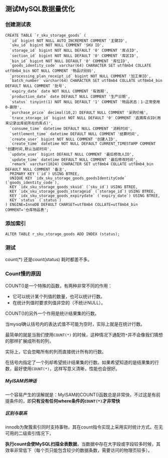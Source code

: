 ## 测试MySQL数据量优化

### 创建测试表
```mysql
CREATE TABLE `r_sku_storage_goods` (
  `id` bigint NOT NULL AUTO_INCREMENT COMMENT '主键ID',
  `sku_id` bigint NOT NULL COMMENT 'SKU ID',
  `storage_id` bigint NOT NULL DEFAULT '0' COMMENT '库点ID',
  `section_id` bigint NOT NULL DEFAULT '0' COMMENT '库区ID',
  `bin_id` bigint NOT NULL DEFAULT '0' COMMENT '库位ID',
  `goods_identity_code` varchar(64) CHARACTER SET utf8mb4 COLLATE utf8mb4_bin NOT NULL COMMENT '物品识别码',
  `processing_plan_receipt_id` bigint NOT NULL COMMENT '加工单ID',
  `batch_number` varchar(64) CHARACTER SET utf8mb4 COLLATE utf8mb4_bin DEFAULT NULL COMMENT '批号',
  `expiry_date` date NOT NULL COMMENT '有效期',
  `production_date` date DEFAULT NULL COMMENT '生产日期',
  `status` tinyint(1) NOT NULL DEFAULT '1' COMMENT '物品状态：1-正常使用 0-删除',
  `purchase_price` decimal(10,2) DEFAULT NULL COMMENT '采购价格',
  `trace_storage_id` bigint NOT NULL DEFAULT '0' COMMENT '追溯库点ID(用来记录出库前所在的库点)',
  `consume_time` datetime DEFAULT NULL COMMENT '消耗时间',
  `settlement_time` datetime DEFAULT NULL COMMENT '结算时间',
  `create_user` bigint NOT NULL COMMENT '创建人ID',
  `create_time` datetime NOT NULL DEFAULT CURRENT_TIMESTAMP COMMENT '创建时间,默认当前时间',
  `update_user` bigint DEFAULT NULL COMMENT '最后修改人ID',
  `update_time` datetime DEFAULT NULL COMMENT '最后修改时间',
  `remark` varchar(1024) CHARACTER SET utf8mb4 COLLATE utf8mb4_bin DEFAULT NULL COMMENT '备注',
  PRIMARY KEY (`id`) USING BTREE,
  UNIQUE KEY `idx_sku_storage_goods_goodsIdentityCode` (`goods_identity_code`),
  KEY `idx_sku_storage_goods_skuid` (`sku_id`) USING BTREE,
  KEY `idx_sku_storage_goods_storageid` (`storage_id`) USING BTREE,
  KEY `idx_sku_storage_goods_expirydate` (`expiry_date`) USING BTREE,
  KEY `status` (`status`)
) ENGINE=InnoDB DEFAULT CHARSET=utf8mb4 COLLATE=utf8mb4_bin COMMENT='仓库物品表';
```

### 添加索引
```mysql
ALTER TABLE r_sku_storage_goods ADD INDEX (status);
```

### 测试

count(*) 还是count(status) 耗时都差不多。

### Count慢的原因
COUNT()是一个特殊的函数，有两种非常不同的作用：

- 它可以统计某个列值的数量，也可以统计行数。
- 在统计列值时要求列值非空的（不统计NULL）。

COUNT()的另外一个作用是统计结果集的行数。

当mysql确认括号内的表达式值不可能为空时，实际上就是在统计行数。

最简单的就是当我们使用`COUNT(*)` 的时候，这种情况下通配符`*`并不会像我们猜想的那样扩展成所有的列，

实际上，它会忽略所有的列而直接统计所有的行数。

在括号内指定了一个列却希望统计结果集的行数。如果希望知道的是结果集的行数，最好使用`COUNT(*)`，这样写意义清晰，性能也会很好。

##### MyISAM的神话

一个容易产生的误解就是：MyISAM的COUNT()函数总是非常快，不过这是有前提条件的，即**只有没有任何where条件的`COUNT(*)`才非常快**

##### 区别与联系

innodb为聚簇索引同时支持事物，其在count指令实现上采用实时统计方式。在无可用的二级索引情况下，

**执行count会使MySQL扫描全表数据**，当数据中存在大字段或字段较多时候，其效率非常低下（每个页只能包含较少的数据条数，需要访问的物理页较多）。






